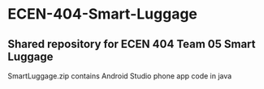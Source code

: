 # ECEN-404-Smart-Luggage  
## Shared repository for ECEN 404 Team 05 Smart Luggage  
SmartLuggage.zip contains Android Studio phone app code in java  
